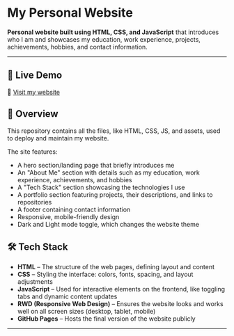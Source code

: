 # My Personal Website

**Personal website built using HTML, CSS, and JavaScript** that introduces who I am and showcases my education, work experience, projects, achievements, hobbies, and contact information.

---

## 🚀 Live Demo

🔗 [Visit my website](https://splafty.github.io/Personal_Website/)


## 📂 Overview

This repository contains all the files, like HTML, CSS, JS, and assets, used to deploy and maintain my website.  

The site features:
- A hero section/landing page that briefly introduces me
- An "About Me" section with details such as my education, work experience, achievements, and hobbies
- A "Tech Stack" section showcasing the technologies I use
- A portfolio section featuring projects, their descriptions, and links to repositories
- A footer containing contact information
- Responsive, mobile-friendly design
- Dark and Light mode toggle, which changes the website theme


## 🛠️ Tech Stack

- **HTML** – The structure of the web pages, defining layout and content
- **CSS** – Styling the interface: colors, fonts, spacing, and layout adjustments
- **JavaScript** – Used for interactive elements on the frontend, like toggling tabs and dynamic content updates
- **RWD (Responsive Web Design)** – Ensures the website looks and works well on all screen sizes (desktop, tablet, mobile)
- **GitHub Pages** – Hosts the final version of the website publicly

---

